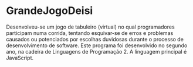 # GrandeJogoDeisi
Desenvolveu-se um jogo de tabuleiro (virtual) no qual programadores participam numa corrida, tentando esquivar-se de erros e problemas causados ou potenciados por escolhas duvidosas durante o processo de desenvolvimento de software. Este programa foi desenvolvido no segundo ano, na cadeira de Linguagens de Programação 2. A linguagem principal é JavaScript.
